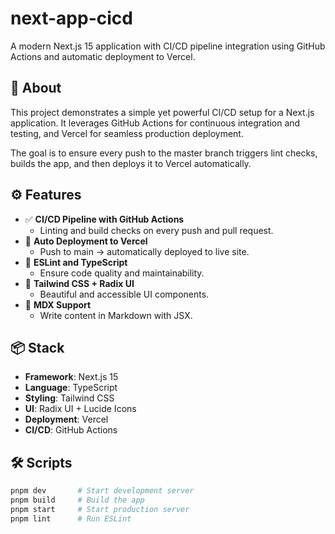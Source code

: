 # next-app-cicd

A modern Next.js 15 application with CI/CD pipeline integration using GitHub Actions and automatic deployment to Vercel.

## 🚀 About

This project demonstrates a simple yet powerful CI/CD setup for a Next.js application. It leverages GitHub Actions for continuous integration and testing, and Vercel for seamless production deployment.

The goal is to ensure every push to the master branch triggers lint checks, builds the app, and then deploys it to Vercel automatically.

## ⚙️ Features

- ✅ **CI/CD Pipeline with GitHub Actions**
  - Linting and build checks on every push and pull request.
- 🚀 **Auto Deployment to Vercel**
  - Push to main → automatically deployed to live site.
- 🔧 **ESLint and TypeScript**
  - Ensure code quality and maintainability.
- 🌈 **Tailwind CSS + Radix UI**
  - Beautiful and accessible UI components.
- 📄 **MDX Support**
  - Write content in Markdown with JSX.

## 📦 Stack

- **Framework**: Next.js 15
- **Language**: TypeScript
- **Styling**: Tailwind CSS
- **UI**: Radix UI + Lucide Icons
- **Deployment**: Vercel
- **CI/CD**: GitHub Actions

## 🛠️ Scripts

```bash
pnpm dev       # Start development server
pnpm build     # Build the app
pnpm start     # Start production server
pnpm lint      # Run ESLint
```
